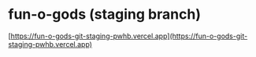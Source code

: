 # fun-o-gods (staging branch)

[https://fun-o-gods-git-staging-pwhb.vercel.app](https://fun-o-gods-git-staging-pwhb.vercel.app)
